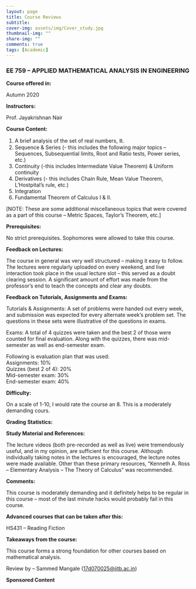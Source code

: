 ```yaml
---
layout: page
title: Course Reviews
subtitle:
cover-img: assets/img/Cover_study.jpg
thumbnail-img: ""
share-img: ""
comments: true
tags: [Academic]
---
```


### EE 759 – APPLIED MATHEMATICAL ANALYSIS IN ENGINEERING
**Course offered in:**

Autumn 2020 <br>

**Instructors:**

Prof. Jayakrishnan Nair <br>

**Course Content:**

1. A brief analysis of the set of real numbers, ℝ. <br>
2. Sequence & Series (- this includes the following major topics – Sequences, Subsequential limits, Root and Ratio tests, Power series, etc.) <br>
3. Continuity (-this includes Intermediate Value Theorem) & Uniform continuity <br>
4. Derivatives (- this includes Chain Rule, Mean Value Theorem, L’Hostpital’s rule, etc.) <br>
5. Integration <br>
6. Fundamental Theorem of Calculus I & II. <br>

[NOTE: These are some additional miscellaneous topics that were covered as a part of this course – Metric Spaces, Taylor’s Theorem, etc.] <br>

**Prerequisites:**

No strict prerequisites. Sophomores were allowed to take this course. <br>

**Feedback on Lectures:**

The course in general was very well structured – making it easy to follow. The lectures were regularly uploaded on every weekend, and live interaction took place in the usual lecture slot – this served as a doubt clearing session. A significant amount of effort was made from the professor’s end to teach the concepts and clear any doubts. <br>

**Feedback on Tutorials, Assignments and Exams:**

Tutorials & Assignments: A set of problems were handed out every week, and submission was expected for every alternate week’s problem set. The questions in these sets were illustrative of the questions in exams. <br>

Exams: A total of 4 quizzes were taken and the best 2 of those were counted for final evaluation. Along with the quizzes, there was mid-semester as well as end-semester exam. <br>

Following is evaluation plan that was used: <br>
Assignments: 10% <br>
Quizzes (best 2 of 4): 20% <br>
Mid-semester exam: 30% <br>
End-semester exam: 40% <br>

**Difficulty:**

On a scale of 1-10, I would rate the course an 8. This is a moderately demanding cours. <br>

**Grading Statistics:**


**Study Material and References:**

The lecture videos (both pre-recorded as well as live) were tremendously useful, and in my opinion, are sufficient for this course. Although individually taking notes in the lectures is encouraged, the lecture notes were made available. Other than these primary resources, “Kenneth A. Ross – Elementary Analysis – The Theory of Calculus” was recommended. <br>

**Comments:**

This course is moderately demanding and it definitely helps to be regular in this course – most of the last minute hacks would probably fail in this course. <br>

**Advanced courses that can be taken after this:**

HS431 – Reading Fiction <br>

**Takeaways from the course:**

This course forms a strong foundation for other courses based on mathematical analysis. <br>

Review by – Sammed Mangale (17d070025@iitb.ac.in) <br>

**Sponsored Content**